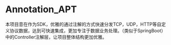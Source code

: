 # Annotation_APT
本项目意在作为SDK，优雅的通过注解的方式快速分发TCP，UDP，HTTP等自定义协议数据，达到可快速集成，更加专注于数据业务处理。（类似于SpringBoot）中的Controller注解层，让项目整体结构更加优雅。

